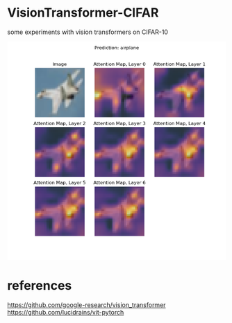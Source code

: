 # VisionTransformer-CIFAR
 some experiments with vision transformers on CIFAR-10
 
![Attention maps](/img/attention.png)

# references

https://github.com/google-research/vision_transformer
https://github.com/lucidrains/vit-pytorch
